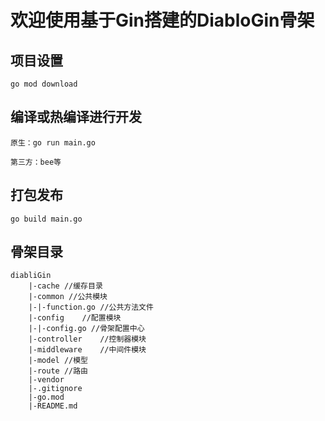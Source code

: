 # 欢迎使用基于Gin搭建的DiabloGin骨架

## 项目设置

```
go mod download
```

## 编译或热编译进行开发

```
原生：go run main.go

第三方：bee等
```

 ## 打包发布

```
go build main.go
```


## 骨架目录

```
diabliGin
	|-cache	//缓存目录
	|-common //公共模块
	|-|-function.go //公共方法文件
	|-config	//配置模块
	|-|-config.go //骨架配置中心
	|-controller	//控制器模块
	|-middleware	//中间件模块
	|-model	//模型
	|-route	//路由
	|-vendor
	|-.gitignore	
	|-go.mod
	|-README.md
```

